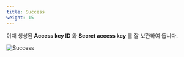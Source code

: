```yaml
---
title: Success
weight: 15
---
```


이때 생성된 **Access key ID** 와 **Secret access key** 를 잘 보관하여 둡니다.

![Success](../../account/images/add_user_05.png)
